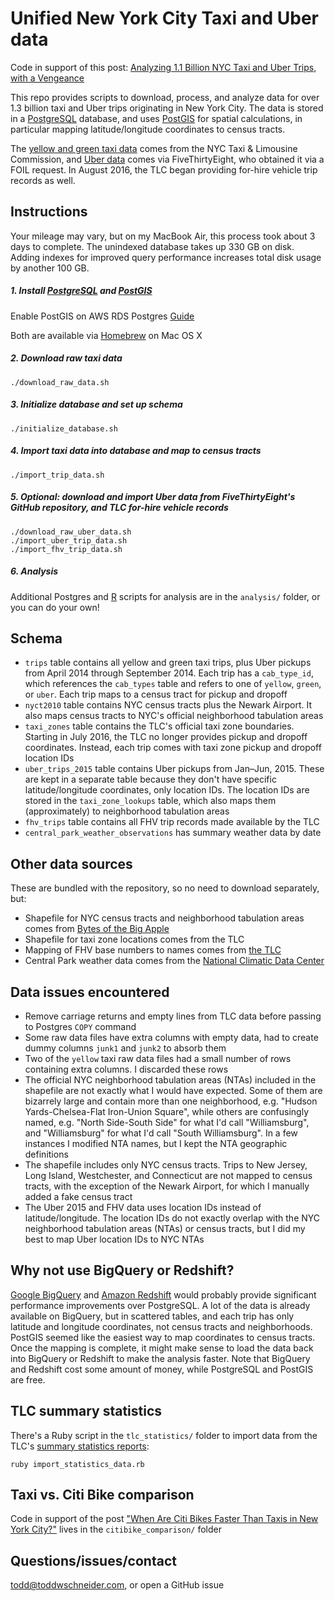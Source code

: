 # Unified New York City Taxi and Uber data

Code in support of this post: [Analyzing 1.1 Billion NYC Taxi and Uber Trips, with a Vengeance](http://toddwschneider.com/posts/analyzing-1-1-billion-nyc-taxi-and-uber-trips-with-a-vengeance/)

This repo provides scripts to download, process, and analyze data for over 1.3 billion taxi and Uber trips originating in New York City. The data is stored in a [PostgreSQL](http://www.postgresql.org/) database, and uses [PostGIS](http://postgis.net/) for spatial calculations, in particular mapping latitude/longitude coordinates to census tracts.

The [yellow and green taxi data](http://www.nyc.gov/html/tlc/html/about/trip_record_data.shtml) comes from the NYC Taxi & Limousine Commission, and [Uber data](https://github.com/fivethirtyeight/uber-tlc-foil-response) comes via FiveThirtyEight, who obtained it via a FOIL request. In August 2016, the TLC began providing for-hire vehicle trip records as well.

## Instructions

Your mileage may vary, but on my MacBook Air, this process took about 3 days to complete. The unindexed database takes up 330 GB on disk. Adding indexes for improved query performance increases total disk usage by another 100 GB.

##### 1. Install [PostgreSQL](http://www.postgresql.org/download/) and [PostGIS](http://postgis.net/install)
Enable PostGIS on AWS RDS Postgres [Guide](https://docs.aws.amazon.com/AmazonRDS/latest/UserGuide/Appendix.PostgreSQL.CommonDBATasks.html#Appendix.PostgreSQL.CommonDBATasks.PostGIS)

Both are available via [Homebrew](http://brew.sh/) on Mac OS X

##### 2. Download raw taxi data

`./download_raw_data.sh`

##### 3. Initialize database and set up schema

`./initialize_database.sh`

##### 4. Import taxi data into database and map to census tracts

`./import_trip_data.sh`

##### 5. Optional: download and import Uber data from FiveThirtyEight's GitHub repository, and TLC for-hire vehicle records

`./download_raw_uber_data.sh`
<br>
`./import_uber_trip_data.sh`
<br>
`./import_fhv_trip_data.sh`

##### 6. Analysis

Additional Postgres and [R](https://www.r-project.org/) scripts for analysis are in the <code>analysis/</code> folder, or you can do your own!

## Schema

- `trips` table contains all yellow and green taxi trips, plus Uber pickups from April 2014 through September 2014. Each trip has a `cab_type_id`, which references the `cab_types` table and refers to one of `yellow`, `green`, or `uber`. Each trip maps to a census tract for pickup and dropoff
- `nyct2010` table contains NYC census tracts plus the Newark Airport. It also maps census tracts to NYC's official neighborhood tabulation areas
- `taxi_zones` table contains the TLC's official taxi zone boundaries. Starting in July 2016, the TLC no longer provides pickup and dropoff coordinates. Instead, each trip comes with taxi zone pickup and dropoff location IDs
- `uber_trips_2015` table contains Uber pickups from Jan–Jun, 2015. These are kept in a separate table because they don't have specific latitude/longitude coordinates, only location IDs. The location IDs are stored in the `taxi_zone_lookups` table, which also maps them (approximately) to neighborhood tabulation areas
- `fhv_trips` table contains all FHV trip records made available by the TLC
- `central_park_weather_observations` has summary weather data by date

## Other data sources

These are bundled with the repository, so no need to download separately, but:

- Shapefile for NYC census tracts and neighborhood tabulation areas comes from [Bytes of the Big Apple](http://www.nyc.gov/html/dcp/html/bytes/districts_download_metadata.shtml)
- Shapefile for taxi zone locations comes from the TLC
- Mapping of FHV base numbers to names comes from [the TLC](http://www.nyc.gov/html/tlc/html/about/statistics.shtml)
- Central Park weather data comes from the [National Climatic Data Center](http://www.ncdc.noaa.gov/)

## Data issues encountered

- Remove carriage returns and empty lines from TLC data before passing to Postgres `COPY` command
- Some raw data files have extra columns with empty data, had to create dummy columns `junk1` and `junk2` to absorb them
- Two of the `yellow` taxi raw data files had a small number of rows containing extra columns. I discarded these rows
- The official NYC neighborhood tabulation areas (NTAs) included in the shapefile are not exactly what I would have expected. Some of them are bizarrely large and contain more than one neighborhood, e.g. "Hudson Yards-Chelsea-Flat Iron-Union Square", while others are confusingly named, e.g. "North Side-South Side" for what I'd call "Williamsburg", and "Williamsburg" for what I'd call "South Williamsburg". In a few instances I modified NTA names, but I kept the NTA geographic definitions
- The shapefile includes only NYC census tracts. Trips to New Jersey, Long Island, Westchester, and Connecticut are not mapped to census tracts, with the exception of the Newark Airport, for which I manually added a fake census tract
- The Uber 2015 and FHV data uses location IDs instead of latitude/longitude. The location IDs do not exactly overlap with the NYC neighborhood tabulation areas (NTAs) or census tracts, but I did my best to map Uber location IDs to NYC NTAs

## Why not use BigQuery or Redshift?

[Google BigQuery](https://cloud.google.com/bigquery/) and [Amazon Redshift](https://aws.amazon.com/redshift/) would probably provide significant performance improvements over PostgreSQL. A lot of the data is already available on BigQuery, but in scattered tables, and each trip has only latitude and longitude coordinates, not census tracts and neighborhoods. PostGIS seemed like the easiest way to map coordinates to census tracts. Once the mapping is complete, it might make sense to load the data back into BigQuery or Redshift to make the analysis faster. Note that BigQuery and Redshift cost some amount of money, while PostgreSQL and PostGIS are free.

## TLC summary statistics

There's a Ruby script in the `tlc_statistics/` folder to import data from the TLC's [summary statistics reports](http://www.nyc.gov/html/tlc/html/technology/aggregated_data.shtml):

`ruby import_statistics_data.rb`

## Taxi vs. Citi Bike comparison

Code in support of the post ["When Are Citi Bikes Faster Than Taxis in New York City?"](http://toddwschneider.com/posts/taxi-vs-citi-bike-nyc/) lives in the `citibike_comparison/` folder

## Questions/issues/contact

todd@toddwschneider.com, or open a GitHub issue
